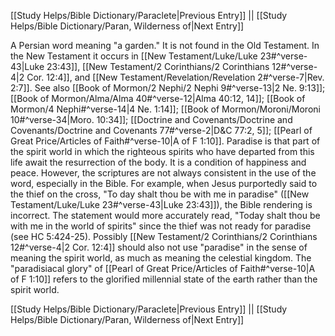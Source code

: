 [[Study Helps/Bible Dictionary/Paraclete|Previous Entry]]  ||  [[Study Helps/Bible Dictionary/Paran, Wilderness of|Next Entry]]

 A Persian word meaning "a garden." It is not found in the Old Testament. In the New Testament it occurs in [[New Testament/Luke/Luke 23#^verse-43|Luke 23:43]], [[New Testament/2 Corinthians/2 Corinthians 12#^verse-4|2 Cor. 12:4]], and [[New Testament/Revelation/Revelation 2#^verse-7|Rev. 2:7]]. See also [[Book of Mormon/2 Nephi/2 Nephi 9#^verse-13|2 Ne. 9:13]]; [[Book of Mormon/Alma/Alma 40#^verse-12|Alma 40:12, 14]]; [[Book of Mormon/4 Nephi#^verse-14|4 Ne. 1:14]]; [[Book of Mormon/Moroni/Moroni 10#^verse-34|Moro. 10:34]]; [[Doctrine and Covenants/Doctrine and Covenants/Doctrine and Covenants 77#^verse-2|D&C 77:2, 5]]; [[Pearl of Great Price/Articles of Faith#^verse-10|A of F 1:10]]. Paradise is that part of the spirit world in which the righteous spirits who have departed from this life await the resurrection of the body. It is a condition of happiness and peace. However, the scriptures are not always consistent in the use of the word, especially in the Bible. For example, when Jesus purportedly said to the thief on the cross, "To day shalt thou be with me in paradise" ([[New Testament/Luke/Luke 23#^verse-43|Luke 23:43]]), the Bible rendering is incorrect. The statement would more accurately read, "Today shalt thou be with me in the world of spirits" since the thief was not ready for paradise (see HC 5:424-25). Possibly [[New Testament/2 Corinthians/2 Corinthians 12#^verse-4|2 Cor. 12:4]] should also not use "paradise" in the sense of meaning the spirit world, as much as meaning the celestial kingdom. The "paradisiacal glory" of [[Pearl of Great Price/Articles of Faith#^verse-10|A of F 1:10]] refers to the glorified millennial state of the earth rather than the spirit world.

[[Study Helps/Bible Dictionary/Paraclete|Previous Entry]]  ||  [[Study Helps/Bible Dictionary/Paran, Wilderness of|Next Entry]]
